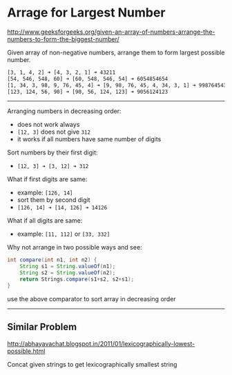 # Arrage for Largest Number

<http://www.geeksforgeeks.org/given-an-array-of-numbers-arrange-the-numbers-to-form-the-biggest-number/>

Given array of non-negative numbers, arrange them to form largest possible number.

```bash
[3, 1, 4, 2] ➜ [4, 3, 2, 1] ➜ 43211  
[54, 546, 548, 60] ➜ [60, 548, 546, 54] ➜ 6054854654
[1, 34, 3, 98, 9, 76, 45, 4] ➜ [9, 98, 76, 45, 4, 34, 3, 1] ➜ 998764543431
[123, 124, 56, 90] ➜ [90, 56, 124, 123] ➜ 9056124123
```

---

Arranging numbers in decreasing order:
* does not work always
* `[12, 3]` does not give `312`
* it works if all numbers have same number of digits

Sort numbers by their first digit:
* `[12, 3] ➜ [3, 12] ➜ 312`

What if first digits are same:
* example: `[126, 14]`
* sort them by second digit
* `[126, 14] ➜ [14, 126] ➜ 14126`

What if all digits are same:
* example: `[11, 112]` or `[33, 332]`

Why not arrange in two possible ways and see:

```java
int compare(int n1, int n2) {
    String s1 = String.valueOf(n1);
    String s2 = String.valueOf(n2);
    return Strings.compare(s1+s2, s2+s1);
}
```

use the above comparator to sort array in decreasing order

---

## Similar Problem

<http://abhayavachat.blogspot.in/2011/01/lexicographically-lowest-possible.html>

Concat given strings to get lexicographically smallest string
